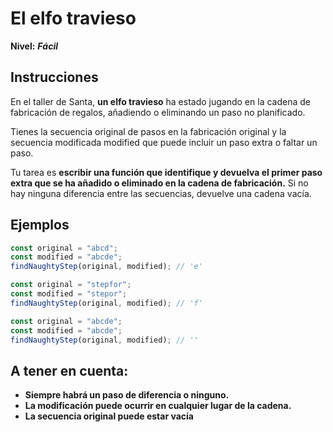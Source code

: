 # El elfo travieso

**Nivel:** **_Fácil_**

## Instrucciones

En el taller de Santa, **un elfo travieso** ha estado jugando en la cadena de fabricación de regalos, añadiendo o eliminando un paso no planificado.

Tienes la secuencia original de pasos en la fabricación original y la secuencia modificada modified que puede incluir un paso extra o faltar un paso.

Tu tarea es **escribir una función que identifique y devuelva el primer paso extra que se ha añadido o eliminado en la cadena de fabricación.** Si no hay ninguna diferencia entre las secuencias, devuelve una cadena vacía.

## Ejemplos

```js
const original = "abcd";
const modified = "abcde";
findNaughtyStep(original, modified); // 'e'
```

```js
const original = "stepfor";
const modified = "stepor";
findNaughtyStep(original, modified); // 'f'
```

```js
const original = "abcde";
const modified = "abcde";
findNaughtyStep(original, modified); // ''
```

## A tener en cuenta:

- **Siempre habrá un paso de diferencia o ninguno.**
- **La modificación puede ocurrir en cualquier lugar de la cadena.**
- **La secuencia original puede estar vacía**
